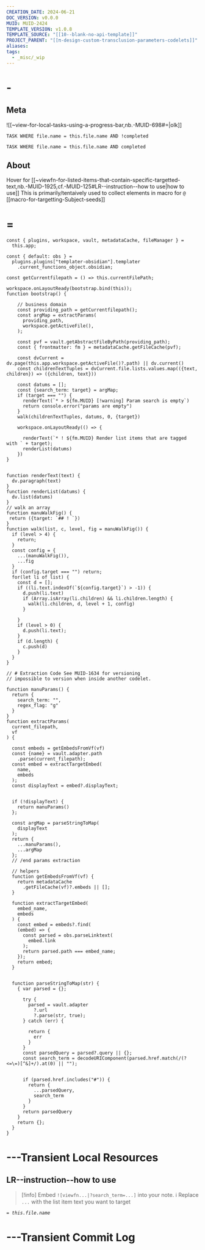 ```yaml
---
CREATION_DATE: 2024-06-21
DOC_VERSION: v0.0.0
MUID: MUID-2424
TEMPLATE_VERSION: v1.0.8
TEMPLATE_SOURCE: "[[10--blank-no-api-template]]"
PROJECT_PARENT: "[[π-design-custom-transclusion-parameters-codelets]]"
aliases: 
tags:
  - _misc/_wip
---
```


# -

## Meta

![[~view-for-local-tasks-using-a-progress-bar,nb.-MUID-698#=|olk]]

```dataview
TASK WHERE file.name = this.file.name AND !completed
```
```dataview
TASK WHERE file.name = this.file.name AND completed
```

## About

Hover for [[~viewfn-for-listed-items-that-contain-specific-targetted-text,nb.-MUID-1925,cf.-MUID-125#LR--instruction--how to use|how to use]] 
This is primarily/tentaively used to collect elements in macro for `@`
[[macro-for-targetting-Subject-seeds]]

# =

```dataviewjs
const { plugins, workspace, vault, metadataCache, fileManager } =
  this.app;

const { default: obs } =
  plugins.plugins["templater-obsidian"].templater
    .current_functions_object.obsidian;

const getCurrentfilepath = () => this.currentFilePath;

workspace.onLayoutReady(bootstrap.bind(this));
function bootstrap() {

    // business domain
    const providing_path = getCurrentfilepath();
    const argMap = extractParams(
      providing_path,
      workspace.getActiveFile(),
    );
    
    const pvf = vault.getAbstractFileByPath(providing_path);
    const { frontmatter: fm } = metadataCache.getFileCache(pvf);

    const dvCurrent = dv.page(this.app.workspace.getActiveFile()?.path) || dv.current()
    const childrenTextTuples = dvCurrent.file.lists.values.map(({text, children}) => ({children, text}))

    const datums = [];
    const {search_term: target} = argMap;
    if (target === "") {
      renderText(`* > ${fm.MUID} [!warning] Param search is empty`)
      return console.error("params are empty")
    }
    walk(childrenTextTuples, datums, 0, {target})

    workspace.onLayoutReady(() => {
    
      renderText(`* ! ${fm.MUID} Render list items that are tagged with ` + target);
      renderList(datums)
    })
}


function renderText(text) {
  dv.paragraph(text)
}
function renderList(datums) {
  dv.list(datums)
}
// walk an array
function manuWalkFig() {
 return ({target: `## ! `})
} 
function walk(list, c, level, fig = manuWalkFig()) {
  if (level > 4) {
    return;
  }
  const config = {
    ...(manuWalkFig()),
    ...fig
  }
  if (config.target === "") return;
  for(let li of list) {
    const d = [];
    if ((li.text.indexOf(`${config.target}`) > -1)) {
      d.push(li.text)
      if (Array.isArray(li.children) && li.children.length) {
        walk(li.children, d, level + 1, config)
      }

    }
    if (level > 0) {
      d.push(li.text);
    }
    if (d.length) {
      c.push(d)
    }
  }
}

// # Extraction Code See MUID-1634 for versioning 
// impossible to version when inside another codelet.

function manuParams() {
  return {
    search_term: "",
    regex_flag: "g"
  }
}
function extractParams(
  current_filepath,
  vf
) {

  const embeds = getEmbedsFromVf(vf)
  const {name} = vault.adapter.path
    .parse(current_filepath);
  const embed = extractTargetEmbed(
    name,
    embeds
  );
  const displayText = embed?.displayText;


  if (!displayText) {
    return manuParams()
  };

  const argMap = parseStringToMap(
    displayText
  );
  return {
    ...manuParams(),
    ...argMap
  };
  // /end params extraction

  // helpers
  function getEmbedsFromVf(vf) {
    return metadataCache
      .getFileCache(vf)?.embeds || [];
  }

  function extractTargetEmbed(
    embed_name,
    embeds
  ) {
    const embed = embeds?.find(
    (embed) => {
      const parsed = obs.parseLinktext(
        embed.link
      );
      return parsed.path === embed_name;
    });
    return embed;
  }


  function parseStringToMap(str) {
    { var parsed = {};
    
      try {
        parsed = vault.adapter
          ?.url
          ?.parse(str, true);
      } catch (err) {

        return {
          err
        }
      }
      const parsedQuery = parsed?.query || {};
      const search_term = decodeURIComponent(parsed.href.match(/(?<=\=)[^&]+/).at(0) || "");
      
      
      if (parsed.href.includes("#")) {
        return {
          ...parsedQuery,
          search_term
        }
      }
      return parsedQuery
    }
    return {};
  }
}
```

# ---Transient Local Resources

## LR--instruction--how to use

> [!info] Embed `![viewfn...|?search_term=...]` into your note.
> ℹ Replace `...` with the list item text you want to target

*`= this.file.name`*


# ---Transient Commit Log


